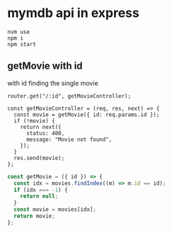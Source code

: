 # mymdb api in express

```
nvm use
npm i
npm start
```

## getMovie with id

with id finding the single movie

```routes points to index.js
router.get("/:id", getMovieController);

```

```
const getMovieController = (req, res, next) => {
  const movie = getMovie({ id: req.params.id });
  if (!movie) {
    return next({
      status: 400,
      message: "Movie not found",
    });
  }
  res.send(movie);
};
```

```db.js
const getMovie = ({ id }) => {
  const idx = movies.findIndex((m) => m.id == id);
  if (idx === -1) {
    return null;
  }
  const movie = movies[idx];
  return movie;
};
```
